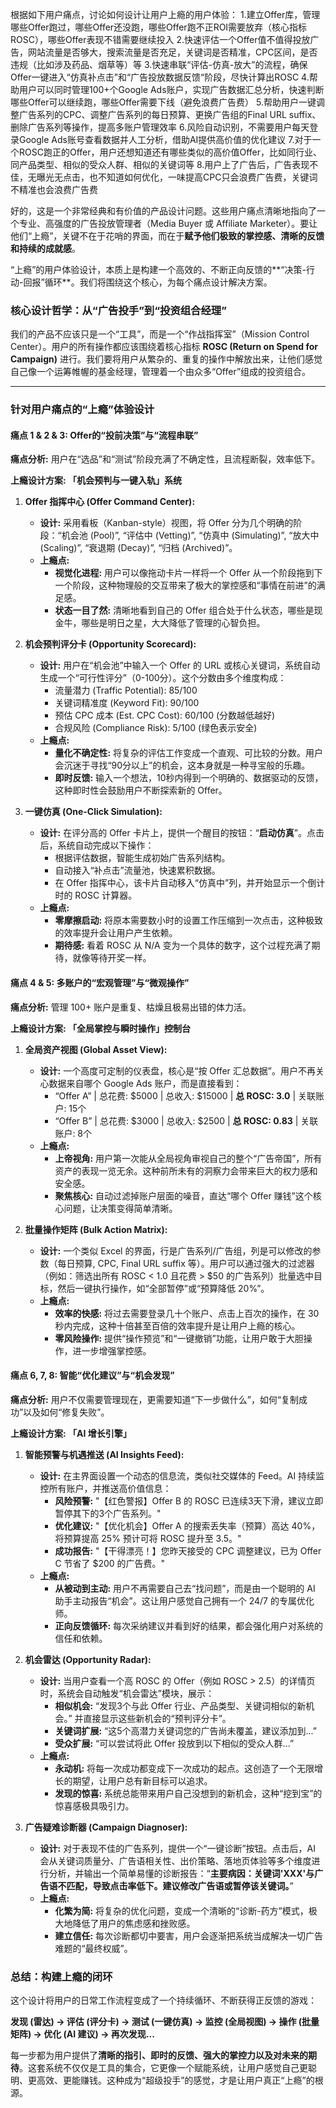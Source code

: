 根据如下用户痛点，讨论如何设计让用户上瘾的用户体验：
1.建立Offer库，管理哪些Offer跑过，哪些Offer还没跑，哪些Offer跑不正ROI需要放弃（核心指标ROSC），哪些Offer表现不错需要继续投入
2.快速评估一个Offer值不值得投放广告，网站流量是否够大，搜索流量是否充足，关键词是否精准，CPC区间，是否违规（比如涉及药品、烟草等）等
3.快速串联“评估-仿真-放大”的流程，确保Offer一键进入“仿真补点击”和“广告投放数据反馈“阶段，尽快计算出ROSC
4.帮助用户可以同时管理100+个Google Ads账户，实现广告数据汇总分析，快速判断哪些Offer可以继续跑，哪些Offer需要下线（避免浪费广告费）
5.帮助用户一键调整广告系列的CPC、调整广告系列的每日预算、更换广告组的Final URL suffix、删除广告系列等操作，提高多账户管理效率
6.风险自动识别，不需要用户每天登录Google Ads账号查看数据并人工分析，借助AI提供高价值的优化建议
7.对于一个ROSC跑正的Offer，用户还想知道还有哪些类似的高价值Offer，比如同行业、同产品类型、相似的受众人群、相似的关键词等
8.用户上了广告后，广告表现不佳，无曝光无点击，也不知道如何优化，一味提高CPC只会浪费广告费，关键词不精准也会浪费广告费


好的，这是一个非常经典和有价值的产品设计问题。这些用户痛点清晰地指向了一个专业、高强度的广告投放管理者（Media Buyer 或 Affiliate Marketer）。要让他们“上瘾”，关键不在于花哨的界面，而在于**赋予他们极致的掌控感、清晰的反馈和持续的成就感**。

“上瘾”的用户体验设计，本质上是构建一个高效的、不断正向反馈的**“决策-行动-回报”循环**。我们将围绕这个核心，为每个痛点设计解决方案。

### 核心设计哲学：从“广告投手”到“投资组合经理”

我们的产品不应该只是一个“工具”，而是一个“作战指挥室”（Mission Control Center）。用户的所有操作都应该围绕着核心指标 **ROSC (Return on Spend for Campaign)** 进行。我们要将用户从繁杂的、重复的操作中解放出来，让他们感觉自己像一个运筹帷幄的基金经理，管理着一个由众多“Offer”组成的投资组合。

---

### 针对用户痛点的“上瘾”体验设计

#### 痛点 1 & 2 & 3: Offer的“投前决策”与“流程串联”

**痛点分析:** 用户在“选品”和“测试”阶段充满了不确定性，且流程断裂，效率低下。

**上瘾设计方案: 「机会预判与一键入轨」系统**

1.  **Offer 指挥中心 (Offer Command Center):**
    * **设计:** 采用看板（Kanban-style）视图，将 Offer 分为几个明确的阶段：“机会池 (Pool)”, “评估中 (Vetting)”, “仿真中 (Simulating)”, “放大中 (Scaling)”, “衰退期 (Decay)”, “归档 (Archived)”。
    * **上瘾点:**
        * **视觉化进程:** 用户可以像拖动卡片一样将一个 Offer 从一个阶段拖到下一个阶段，这种物理般的交互带来了极大的掌控感和“事情在前进”的满足感。
        * **状态一目了然:** 清晰地看到自己的 Offer 组合处于什么状态，哪些是现金牛，哪些是明日之星，大大降低了管理的心智负担。

2.  **机会预判评分卡 (Opportunity Scorecard):**
    * **设计:** 用户在“机会池”中输入一个 Offer 的 URL 或核心关键词，系统自动生成一个“可行性评分”（0-100分）。这个分数由多个维度构成：
        * 流量潜力 (Traffic Potential): 85/100
        * 关键词精准度 (Keyword Fit): 90/100
        * 预估 CPC 成本 (Est. CPC Cost): 60/100 (分数越低越好)
        * 合规风险 (Compliance Risk): 5/100 (绿色表示安全)
    * **上瘾点:**
        * **量化不确定性:** 将复杂的评估工作变成一个直观、可比较的分数。用户会沉迷于寻找“90分以上”的机会，这本身就是一种寻宝般的乐趣。
        * **即时反馈:** 输入一个想法，10秒内得到一个明确的、数据驱动的反馈，这种即时性会鼓励用户不断探索新的 Offer。

3.  **一键仿真 (One-Click Simulation):**
    * **设计:** 在评分高的 Offer 卡片上，提供一个醒目的按钮：“**启动仿真**”。点击后，系统自动完成以下操作：
        * 根据评估数据，智能生成初始广告系列结构。
        * 自动接入“补点击”流量池，快速累积数据。
        * 在 Offer 指挥中心，该卡片自动移入“仿真中”列，并开始显示一个倒计时的 ROSC 计算器。
    * **上瘾点:**
        * **零摩擦启动:** 将原本需要数小时的设置工作压缩到一次点击，这种极致的效率提升会让用户产生依赖。
        * **期待感:** 看着 ROSC 从 N/A 变为一个具体的数字，这个过程充满了期待，就像等待开奖一样。

#### 痛点 4 & 5: 多账户的“宏观管理”与“微观操作”

**痛点分析:** 管理 100+ 账户是重复、枯燥且极易出错的体力活。

**上瘾设计方案: 「全局掌控与瞬时操作」控制台**

1.  **全局资产视图 (Global Asset View):**
    * **设计:** 一个高度可定制的仪表盘，核心是“按 Offer 汇总数据”。用户不再关心数据来自哪个 Google Ads 账户，而是直接看到：
        * “Offer A” | 总花费: $5000 | 总收入: $15000 | **总 ROSC: 3.0** | 关联账户: 15个
        * “Offer B” | 总花费: $3000 | 总收入: $2500 | **总 ROSC: 0.83** | 关联账户: 8个
    * **上瘾点:**
        * **上帝视角:** 用户第一次能从全局视角审视自己的整个“广告帝国”，所有资产的表现一览无余。这种前所未有的洞察力会带来巨大的权力感和安全感。
        * **聚焦核心:** 自动过滤掉账户层面的噪音，直达“哪个 Offer 赚钱”这个核心问题，让决策变得简单清晰。

2.  **批量操作矩阵 (Bulk Action Matrix):**
    * **设计:** 一个类似 Excel 的界面，行是广告系列/广告组，列是可以修改的参数（每日预算, CPC, Final URL suffix 等）。用户可以通过强大的过滤器（例如：筛选出所有 ROSC < 1.0 且花费 > $50 的广告系列）批量选中目标，然后一键执行操作，如“全部暂停”或“预算降低 20%”。
    * **上瘾点:**
        * **效率的快感:** 将过去需要登录几十个账户、点击上百次的操作，在 30 秒内完成，这种十倍甚至百倍的效率提升是让用户上瘾的核心。
        * **零风险操作:** 提供“操作预览”和“一键撤销”功能，让用户敢于大胆操作，进一步增强掌控感。

#### 痛点 6, 7, 8: 智能“优化建议”与“机会发现”

**痛点分析:** 用户不仅需要管理现在，更需要知道“下一步做什么”，如何“复制成功”以及如何“修复失败”。

**上瘾设计方案: 「AI 增长引擎」**

1.  **智能预警与机遇推送 (AI Insights Feed):**
    * **设计:** 在主界面设置一个动态的信息流，类似社交媒体的 Feed。AI 持续监控所有账户，并推送高价值信息：
        * **风险预警:** "【红色警报】Offer B 的 ROSC 已连续3天下滑，建议立即暂停其下的3个广告系列。"
        * **优化建议:** "【优化机会】Offer A 的搜索丢失率（预算）高达 40%，将预算提高 25% 预计可将 ROSC 提升至 3.5。"
        * **成功报告:** "【干得漂亮！】您昨天接受的 CPC 调整建议，已为 Offer C 节省了 $200 的广告费。"
    * **上瘾点:**
        * **从被动到主动:** 用户不再需要自己去“找问题”，而是由一个聪明的 AI 助手主动报告“机会”。这让用户感觉自己拥有一个 24/7 的专属优化师。
        * **正向反馈循环:** 每次采纳建议并看到好的结果，都会强化用户对系统的信任和依赖。

2.  **机会雷达 (Opportunity Radar):**
    * **设计:** 当用户查看一个高 ROSC 的 Offer（例如 ROSC > 2.5）的详情页时，系统会自动触发“机会雷达”模块，展示：
        * **相似机会:** “发现3个与此 Offer 行业、产品类型、关键词相似的新机会。” 并直接显示这些新机会的“预判评分卡”。
        * **关键词扩展:** “这5个高潜力关键词您的广告尚未覆盖，建议添加到...”
        * **受众扩展:** “可以尝试将此 Offer 投放到以下相似的受众人群...”
    * **上瘾点:**
        * **永动机:** 将每一次成功都变成下一次成功的起点。这创造了一个无限增长的期望，让用户总有新目标可以追求。
        * **发现的惊喜:** 系统总能带来用户自己没想到的新机会，这种“挖到宝”的惊喜感极具吸引力。

3.  **广告疑难诊断器 (Campaign Diagnoser):**
    * **设计:** 对于表现不佳的广告系列，提供一个“一键诊断”按钮。点击后，AI 会从关键词质量分、广告语相关性、出价策略、落地页体验等多个维度进行分析，并输出一个简单易懂的诊断报告：“**主要病因：关键词'XXX'与广告语不匹配，导致点击率低下。建议修改广告语或暂停该关键词。**”
    * **上瘾点:**
        * **化繁为简:** 将复杂的优化问题，变成一个清晰的“诊断-药方”模式，极大地降低了用户的焦虑感和挫败感。
        * **建立信任:** 每次诊断都切中要害，用户会逐渐把系统当成解决一切广告难题的“最终权威”。

### 总结：构建上瘾的闭环

这个设计将用户的日常工作流程变成了一个持续循环、不断获得正反馈的游戏：

**发现 (雷达) -> 评估 (评分卡) -> 测试 (一键仿真) -> 监控 (全局视图) -> 操作 (批量矩阵) -> 优化 (AI 建议) -> 再次发现...**

每一步都为用户提供了**清晰的指引、即时的反馈、强大的掌控力以及对未来的期待**。这套系统不仅仅是工具的集合，它更像一个赋能系统，让用户感觉自己更聪明、更高效、更能赚钱。这种成为“超级投手”的感觉，才是让用户真正“上瘾”的根源。